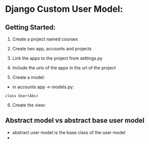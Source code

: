 # Django Custom User Model:

## Getting Started:
1.  Create a project named courses
2.  Create two app, accounts and projects
3.  Link the apps to the project from settings.py
4.  Include the urls of the apps in the url of the project

5.  Create a model:
   * in accounts app -> models.py:
  ```
  class User(Abs)
  ```

6. Create the view:
   


##  Abstract model vs abstract base user model
* abstract user model is the base class of the user model
* 
  